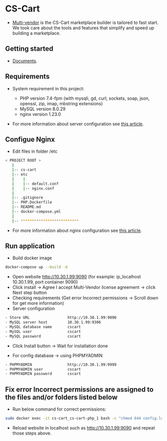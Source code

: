 # CS-Cart

- [Multi-vendor](https://www.cs-cart.com/marketplace-builder.html) is the CS-Cart marketplace builder is tailored to fast start. We took care about the tools and features that simplify and speed up building a marketplace.

## Getting started

- [Documents](https://docs.cs-cart.com/4.15.x/install/index.html).

## Requirements

- System requirement in this project:

    - PHP version 7.4-fpm (with mysqli, gd, curl, sockets, soap, json, openssl, zip, imap, mbstring extensions)
    - MySQL version 8.0.29
    - nginx version 1.23.0

- For more information about server configuration see [this article](https://docs.cs-cart.com/4.15.x/install/system_requirements.html).

## Configue Nginx

- Edit files in folder /etc

```bash
< PROJECT ROOT >
   |
   |-- cs-cart
   |-- etc
   |    |
   |    |-- default.conf
   |    |-- nginx.conf
   |
   |-- .gitignore
   |-- PHP.Dockerfile
   |-- README.md
   |-- docker-compose.yml
   |        
   |-- **************************
```

- For more information about nginx configuration see [this article](https://docs.cs-cart.com/4.15.x/install/nginx.html).

## Run application

- Build docker image

``` bash
docker-compose up --build -d
```

- Open website http://10.30.1.99:9090 (for example: ip_localhost 10.30.1.99, port container 9090)
- Click install -> Agree I accept Multi-Vendor license agreement -> click Next step button
- Checking requirements (Get error Incorrect permissions -> Scroll down for get more information)
- Server configuration

``` bash
- Store URL                 http://10.30.1.99:9090
- MySQL server host         10.30.1.99:9306
- MySQL database name       cscart
- MySQL user                cscart
- MySQL password            cscart
```

- Click Install button -> Wait for installation done

- For config database -> using PHPMYADMIN

``` bash
- PHPMYADMIN                http://10.30.1.99:9999
- PHPMYADMIN user           cscart
- PHPMYADMIN password       cscart
```

## Fix error Incorrect permissions are assigned to the files and/or folders listed below

- Run below command for correct permissions:

``` bash
sudo docker exec -it cs-cart_cs-cart-php_1 bash -c "chmod 644 config.local.php ; chmod 755 index.php ; chmod -R 755 design images var ; find design -type f -print0 | xargs -0 chmod 644 ; find images -type f -print0 | xargs -0 chmod 644 ; find var -type f -print0 | xargs -0 chmod 644 ; chown -R www-data:www-data ."
```  

- Reload website in localhost such as http://10.30.1.99:9090 and repeat those steps above.